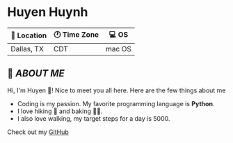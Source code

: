 # Huyen Huynh

| 💙 Location | 🕐 Time Zone | 💻 OS |
|------------|--------------|-------|
|Dallas, TX  | CDT          | mac OS|



## 👧 *ABOUT ME*
Hi, I'm Huyen 👋! Nice to meet you all here. Here are the few things about me
- Coding is my passion. My favorite programming language is **Python**.
- I love hiking 🗻 and baking 🧑‍🍳.
- I also love walking, my target steps for a day is 5000.

Check out my [GitHub](https://github.com/htthuyen)

